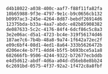
                d4b18022-a038-400c-aaf7-f88f11fa82fa
                10b65988-9f3e-4797-9e1c-b9c0656cb132
                b0997ac3-245e-4264-8d87-bebdf26914d6
                12375bda-b33a-4aa7-abdc-e82b85908382
                de087633-5c2c-4176-84f4-6dcf86c5c8a3
                3e2e06ac-d5a1-4723-bc4e-319f56174d46
                187ae7c6-7b4b-48a8-9a74-1f642a72ec2f
                e09c6bf4-08d1-4ed1-8a64-333b5626472b
                d206ec4e-b7f1-4dd4-b5f5-b693bce5a1a8
                682666fb-9506-4244-9322-b72677ecbddb
                e4d5d612-abdf-4d6a-a04d-d56eb8e8bb24
                6c2691bd-0575-4f37-92a2-1f472c8a8fbf
                